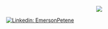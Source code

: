 <p align="center">
    <img src="https://skillicons.dev/icons?i=html,css,js,react,nodejs,git" />
</p>

[![Linkedin: EmersonPetene](https://img.shields.io/badge/-EmersonPetene-blue?style=flat-square&logo=Linkedin&logoColor=white&link=https://www.linkedin.com/in/emersonpetene/)](https://www.linkedin.com/in/emersonpetene/)
